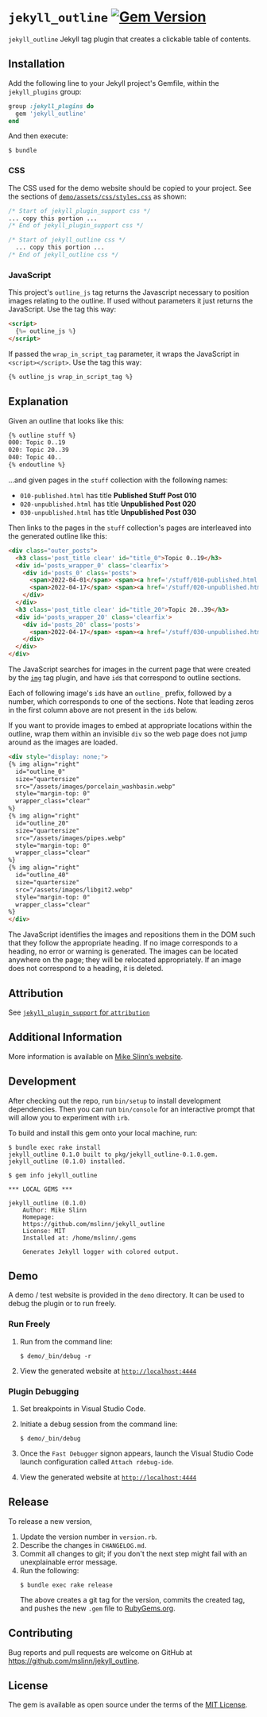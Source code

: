 `jekyll_outline`
[![Gem Version](https://badge.fury.io/rb/jekyll_outline.svg)](https://badge.fury.io/rb/jekyll_outline)
===========

`jekyll_outline` Jekyll tag plugin that creates a clickable table of contents.


## Installation
Add the following line to your Jekyll project's Gemfile, within the `jekyll_plugins` group:

```ruby
group :jekyll_plugins do
  gem 'jekyll_outline'
end
```

And then execute:

    $ bundle


### CSS
The CSS used for the demo website should be copied to your project.
See the sections of [`demo/assets/css/styles.css`](/mslinn/jekyll_outline/blob/master/demo/assets/css/style.css#L252-L315) as shown:

```css
/* Start of jekyll_plugin_support css */
... copy this portion ...
/* End of jekyll_plugin_support css */

/* Start of jekyll_outline css */
  ... copy this portion ...
/* End of jekyll_outline css */
```

### JavaScript
This project's `outline_js` tag returns the Javascript necessary to position images relating to the outline.
If used without parameters it just returns the JavaScript.
Use the tag this way:

```html
<script>
  {%= outline_js %}
</script>
```

If passed the `wrap_in_script_tag` parameter, it wraps the JavaScript in `<script></script>`.
Use the tag this way:

```html
{% outline_js wrap_in_script_tag %}
```


## Explanation
Given an outline that looks like this:
```html
{% outline stuff %}
000: Topic 0..19
020: Topic 20..39
040: Topic 40..
{% endoutline %}
```

...and given pages in the `stuff` collection with the following names:

 - `010-published.html` has title **Published Stuff Post 010**
 - `020-unpublished.html` has title **Unpublished Post 020**
 - `030-unpublished.html` has title **Unpublished Post 030**

Then links to the pages in the `stuff` collection's pages are interleaved into the generated outline like this:
```html
<div class="outer_posts">
  <h3 class='post_title clear' id="title_0">Topic 0..19</h3>
  <div id='posts_wrapper_0' class='clearfix'>
    <div id='posts_0' class='posts'>
      <span>2022-04-01</span> <span><a href='/stuff/010-published.html'>Published Stuff Post 010</a></span>
      <span>2022-04-17</span> <span><a href='/stuff/020-unpublished.html'>Unpublished Post 020</a> <i class='jekyll_draft'>Draft</i></span>
    </div>
  </div>
  <h3 class='post_title clear' id="title_20">Topic 20..39</h3>
  <div id='posts_wrapper_20' class='clearfix'>
    <div id='posts_20' class='posts'>
      <span>2022-04-17</span> <span><a href='/stuff/030-unpublished.html'>Unpublished Post 030</a> <i class='jekyll_draft'>Draft</i></span>
    </div>
  </div>
</div>
```

The JavaScript searches for images in the current page that were created by the
[`img`](https://github.com/mslinn/jekyll_img) tag plugin,
and have `id`s that correspond to outline sections.

Each of following image's `id`s have an `outline_` prefix, followed by a number, which corresponds to one of the sections.
Note that leading zeros in the first column above are not present in the `id`s below.

If you want to provide images to embed at appropriate locations within the outline,
wrap them within an invisible `div` so the web page does not jump around as the images are loaded.
```html
<div style="display: none;">
{% img align="right"
  id="outline_0"
  size="quartersize"
  src="/assets/images/porcelain_washbasin.webp"
  style="margin-top: 0"
  wrapper_class="clear"
%}
{% img align="right"
  id="outline_20"
  size="quartersize"
  src="/assets/images/pipes.webp"
  style="margin-top: 0"
  wrapper_class="clear"
%}
{% img align="right"
  id="outline_40"
  size="quartersize"
  src="/assets/images/libgit2.webp"
  style="margin-top: 0"
  wrapper_class="clear"
%}
</div>
```
The JavaScript identifies the images and repositions them in the DOM such that they follow the appropriate heading.
If no image corresponds to a heading, no error or warning is generated.
The images can be located anywhere on the page; they will be relocated appropriately.
If an image does not correspond to a heading, it is deleted.



## Attribution
See [`jekyll_plugin_support` for `attribution`](https://github.com/mslinn/jekyll_plugin_support#subclass-attribution)


## Additional Information
More information is available on
[Mike Slinn&rsquo;s website](https://www.mslinn.com/jekyll/3000-jekyll-plugins.html#outline).


## Development
After checking out the repo, run `bin/setup` to install development dependencies.
Then you can run `bin/console` for an interactive prompt that will allow you to experiment with `irb`.

To build and install this gem onto your local machine, run:
```shell
$ bundle exec rake install
jekyll_outline 0.1.0 built to pkg/jekyll_outline-0.1.0.gem.
jekyll_outline (0.1.0) installed.

$ gem info jekyll_outline

*** LOCAL GEMS ***

jekyll_outline (0.1.0)
    Author: Mike Slinn
    Homepage:
    https://github.com/mslinn/jekyll_outline
    License: MIT
    Installed at: /home/mslinn/.gems

    Generates Jekyll logger with colored output.
```


## Demo
A demo / test website is provided in the `demo` directory.
It can be used to debug the plugin or to run freely.

### Run Freely
 1. Run from the command line:
    ```shell
    $ demo/_bin/debug -r
    ```

  2. View the generated website at [`http://localhost:4444`](http://localhost:4444)

### Plugin Debugging
 1. Set breakpoints in Visual Studio Code.

 2. Initiate a debug session from the command line:
    ```shell
    $ demo/_bin/debug
    ```

  3. Once the `Fast Debugger` signon appears, launch the Visual Studio Code launch
     configuration called `Attach rdebug-ide`.

  4. View the generated website at [`http://localhost:4444`](http://localhost:4444)


## Release
To release a new version,
  1. Update the version number in `version.rb`.
  2. Describe the changes in `CHANGELOG.md`.
  3. Commit all changes to git; if you don't the next step might fail with an unexplainable error message.
  4. Run the following:
     ```shell
     $ bundle exec rake release
     ```
     The above creates a git tag for the version, commits the created tag,
     and pushes the new `.gem` file to [RubyGems.org](https://rubygems.org).


## Contributing
Bug reports and pull requests are welcome on GitHub at https://github.com/mslinn/jekyll_outline.


## License
The gem is available as open source under the terms of the [MIT License](https://opensource.org/licenses/MIT).
